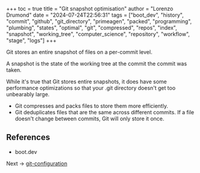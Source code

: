 +++
toc = true
title = "Git snapshot optimisation"
author = "Lorenzo Drumond"
date = "2024-07-24T22:56:31"
tags = ["boot_dev",  "history",  "commit",  "github",  "git_directory",  "primeagen",  "packed",  "programming",  "plumbing",  "states",  "optimal",  "git",  "compressed",  "repos",  "index",  "snapshot",  "working_tree",  "computer_science",  "repository",  "workflow",  "stage",  "logs"]
+++



Git stores an entire snapshot of files on a per-commit level.

A snapshot is the state of the working tree at the commit the commit was taken.

While it's true that Git stores entire snapshots, it does have some performance optimizations so that your .git directory doesn't get too unbearably large.

- Git compresses and packs files to store them more efficiently.
- Git deduplicates files that are the same across different commits. If a file doesn't change between commits, Git will only store it once.


## References

- boot.dev

Next -> [git-configuration](/wiki/git-configuration/)
